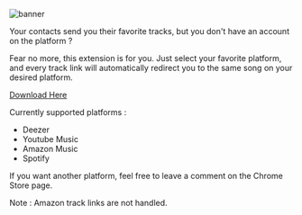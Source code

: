 ![banner](https://i.imgur.com/amzxoBh.png)

Your contacts send you their favorite tracks, but you don't have an account on the platform ? 

Fear no more, this extension is for you. Just select your favorite platform, and every track link will automatically redirect you to the same song on your desired platform.

[Download Here](https://chrome.google.com/webstore/detail/music-bridge/jgnklnilenjihdlhijlhjhipphjicebc?hl=fr)

Currently supported platforms : 
- Deezer
- Youtube Music
- Amazon Music
- Spotify

If you want another platform, feel free to leave a comment on the Chrome Store page.

Note : 
Amazon track links are not handled.
